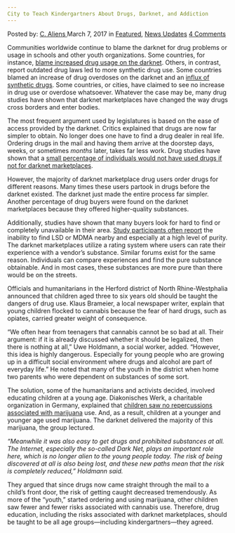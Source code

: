 ```yaml
---
City to Teach Kindergartners About Drugs, Darknet, and Addiction
---
```

<article class="post-listing post-18481 post type-post status-publish format-standard has-post-thumbnail hentry category-deepdot-news category-news-updates tag-addiction tag-city tag-darknet tag-drugs tag-kindergartners tag-teach">
    <div class="post-inner">
    <p class="post-meta">
    <span>Posted by: <a href="https://www.deepdotweb.com/author/caliens/" title="">C. Aliens </a></span>
    <span>March 7, 2017</span>
    <span>in <a href="https://www.deepdotweb.com/category/deepdot-news/" rel="category tag">Featured</a>, <a href="https://www.deepdotweb.com/category/news-updates/" rel="category tag">News Updates</a></span>
    <span><a href="https://www.deepdotweb.com/2017/03/07/city-teach-kindergartners-drugs-darknet-addiction/#comments">4 Comments</a></span>
    </p>
    <div class="clear"></div>
    <div class="entry">
    <p>Communities worldwide continue to blame the darknet for drug problems or usage in schools and other youth organizations. Some countries, for instance, <a href="https://www.deepdotweb.com/2017/02/10/bavaria-sees-increase-drug-overdoses-one-city-sees-darknet-drugs/">blame increased drug usage on the darknet</a>. Others, in contrast, report outdated drug laws led to more synthetic drug use. Some countries blamed an increase of drug overdoses on the darknet and an <a href="https://www.deepdotweb.com/2016/12/16/turkish-health-expert-30-percent-drugs-comes-internet/">influx of synthetic drugs</a>. Some countries, or cities, have claimed to see no increase in drug use or overdose whatsoever. Whatever the case may be, many drug studies have shown that darknet marketplaces have changed the way drugs cross borders and enter bodies.</p>
    <p>The most frequent argument used by legislatures is based on the ease of access provided by the darknet. Critics explained that drugs are now far simpler to obtain. No longer does one have to find a drug dealer in real life. Ordering drugs in the mail and having them arrive at the doorstep days, weeks, or sometimes <em>months</em> later, takes far less work. Drug studies have shown that a <a href="https://www.deepdotweb.com/2016/06/24/2016-global-drug-survey-shows-dmn-customers-ever/">small percentage of individuals would not have used drugs if not for darknet marketplaces</a>.</p>
    <p>However, the majority of darknet marketplace drug users order drugs for different reasons. Many times these users partook in drugs before the darknet existed. The darknet just made the entire process far simpler. Another percentage of drug buyers were found on the darknet marketplaces because they offered higher-quality substances.</p>
    <p>Additionally, studies have shown that many buyers look for hard to find or completely unavailable in their area. <a href="https://www.deepdotweb.com/tag/study/">Study participants often report</a> the inability to find LSD or MDMA nearby and especially at a high level of purity. The darknet marketplaces utilize a rating system where users can rate their experience with a vendor&#8217;s substance. Similar forums exist for the same reason. Individuals can compare experiences and find the pure substance obtainable. And in most cases, these substances are more pure than there would be on the streets.</p>
    <p>Officials and humanitarians in the Herford district of North Rhine-Westphalia announced that children aged three to six years old should be taught the dangers of drug use. Klaus Brameier, a local newspaper writer, explain that young children flocked to cannabis because the fear of hard drugs, such as opiates, carried greater weight of consequence.</p>
    <p>&#8220;We often hear from teenagers that cannabis cannot be so bad at all. Their argument: if it is already discussed whether it should be legalized, then there is nothing at all,” Uwe Holdmann, a social worker, added. “However, this idea is highly dangerous. Especially for young people who are growing up in a difficult social environment where drugs and alcohol are part of everyday life.” He noted that many of the youth in the district when home two parents who were dependent on substances of some sort.</p>
    <p>The solution, some of the humanitarians and activists decided, involved educating children at a young age. Diakonisches Werk, a charitable organization in Germany, explained that <a href="https://www.tag24.de/nachrichten/drogen-konsum-verboten-cannabis-opiate-kreis-herford-praevention-aufklaerung-jugendliche-kinder-auswertung-diakonie-werk-216595">children saw no repercussions associated with marijuana</a> use. And, as a result, children at a younger and younger age used marijuana. The darknet delivered the majority of this marijuana, the group lectured.</p>
    <p><a id="post-18481-_gjdgxs"></a><em>“Meanwhile it was also easy to get drugs and prohibited substances at all. The Internet, especially the so-called Dark Net, plays an important role here, which is no longer alien to the young people today. The risk of being discovered at all is also being lost, and these new paths mean that the risk is completely reduced,&#8221; Holdmann said.</em></p>
    <p>They argued that since drugs now came straight through the mail to a child&#8217;s front door, the risk of getting caught decreased tremendously. As more of the “youth,” started ordering and using marijuana, other children saw fewer and fewer risks associated with cannabis use. Therefore, drug education, including the risks associated with darknet marketplaces, should be taught to be all age groups—including kindergartners—they agreed.</p>
    </div>
    <span style="display:none"><a href="https://www.deepdotweb.com/tag/addiction/" rel="tag">addiction</a> <a href="https://www.deepdotweb.com/tag/city/" rel="tag">city</a> <a href="https://www.deepdotweb.com/tag/darknet/" rel="tag">darknet</a> <a href="https://www.deepdotweb.com/tag/drugs/" rel="tag">drugs</a> <a href="https://www.deepdotweb.com/tag/kindergartners/" rel="tag">kindergartners</a> <a href="https://www.deepdotweb.com/tag/teach/" rel="tag">teach</a></span> <span style="display:none" class="updated">2017-03-07</span>
    <div style="display:none" class="vcard author" itemprop="author" itemscope itemtype="http://schema.org/Person"><strong class="fn" itemprop="name"><a href="https://www.deepdotweb.com/author/caliens/" title="Posts by C. Aliens" rel="author">C. Aliens</a></strong></div>
    </div>
</article>

